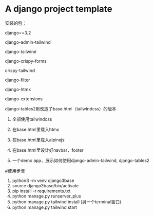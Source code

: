 # A django project template

安装的包：

django==3.2

django-admin-tailwind

django-tailwind

django-crispy-forms

crispy-tailwind

django-filter

django-htmx

django-extensions




django-tables2用改造了base.html（tailwindcss）的版本



1. 全部使用tailwindcss 

2. 在base.html里载入htmx

3. 在base.html里载入alpinejs

4. 在base.html里设计好navbar，footer

5. 一个demo app，展示如何使用django-admin-tailwind, django-tables2

   
#使用步骤
1. python3 -m venv django3base
2. source django3base/bin/activate
3. pip install -r requirements.txt
4. python manage.py runserver_plus
5. python manage.py tailwind install  (另一个terminal窗口)
6. python manage.py tailwind start





